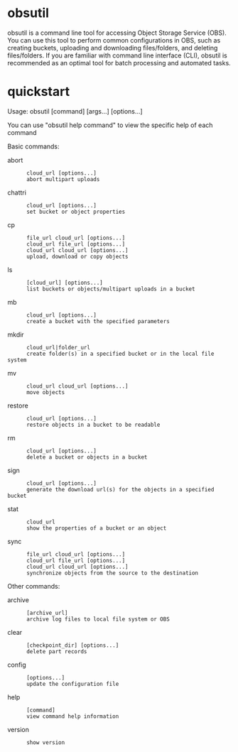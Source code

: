 # obsutil
obsutil is a command line tool for accessing Object Storage Service (OBS). You can use this tool to perform common configurations in OBS, such as creating buckets, uploading and downloading files/folders, and deleting files/folders. If you are familiar with command line interface (CLI), obsutil is recommended as an optimal tool for batch processing and automated tasks.


# quickstart

Usage: obsutil [command] [args...] [options...]

You can use "obsutil help command" to view the specific help of each command

Basic commands:

 abort   
 
          cloud_url [options...]
          abort multipart uploads       

  chattri 
  
          cloud_url [options...]        
          set bucket or object properties
  cp      
  
          file_url cloud_url [options...]
          cloud_url file_url [options...]
          cloud_url cloud_url [options...]
          upload, download or copy objects
  ls     
  
          [cloud_url] [options...]      
          list buckets or objects/multipart uploads in a bucket

  mb      
  
          cloud_url [options...]        
          create a bucket with the specified parameters

  mkdir   
  
          cloud_url|folder_url          
          create folder(s) in a specified bucket or in the local file system

  mv      
          
          cloud_url cloud_url [options...]
          move objects                  

  restore 
  
          cloud_url [options...]        
          restore objects in a bucket to be readable

  rm      
  
          cloud_url [options...]        
          delete a bucket or objects in a bucket

  sign    
  
          cloud_url [options...]        
          generate the download url(s) for the objects in a specified bucket

  stat    
  
          cloud_url                     
          show the properties of a bucket or an object

  sync    
  
          file_url cloud_url [options...]
          cloud_url file_url [options...]
          cloud_url cloud_url [options...]
          synchronize objects from the source to the destination

Other commands:

  archive 
  
          [archive_url]                 
          archive log files to local file system or OBS

  clear   
  
          [checkpoint_dir] [options...] 
          delete part records           

  config  
  
          [options...]                  
          update the configuration file 

  help    
  
          [command]                     
          view command help information 

  version   
  
          show version      
